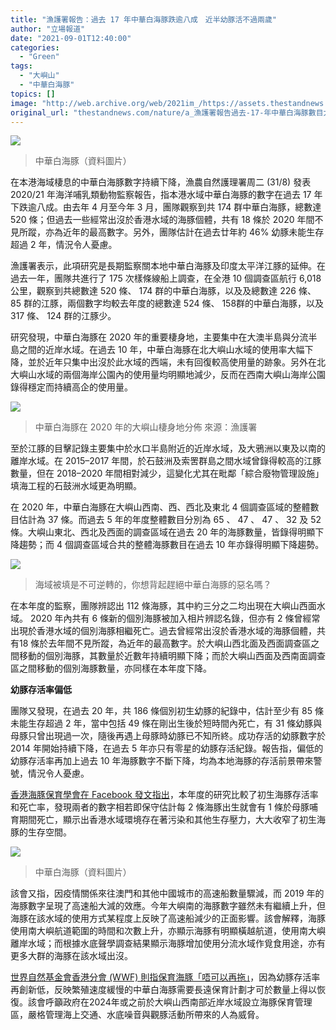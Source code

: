 ```yaml
---
title: "漁護署報告：過去 17 年中華白海豚跌逾八成　近半幼豚活不過兩歲"
author: "立場報道"
date: "2021-09-01T12:40:00"
categories:
  - "Green"
tags:
  - "大嶼山"
  - "中華白海豚"
topics: []
image: "http://web.archive.org/web/2021im_/https://assets.thestandnews.com/media/photos/white1_yb4yt.png"
original_url: "thestandnews.com/nature/a_漁護署報告過去-17-年中華白海豚數目大跌逾八成-近半幼豚未能存活過-2-歲"
---
```

![](http://web.archive.org/web/2021im_/https://assets.thestandnews.com/media/photos/white1_yb4yt.png)
> 中華白海豚（資料圖片）

在本港海域棲息的中華白海豚數字持續下降，漁農自然護理署周二 (31/8) 發表 2020/21 年海洋哺乳類動物監察報告，指本港水域中華白海豚的數字在過去 17 年下跌逾八成。由去年 4 月至今年 3 月，團隊觀察到共 174 群中華白海豚，總數達 520 條；但過去一些經常出沒於香港水域的海豚個體，共有 18 條於 2020 年間不見所蹤，亦為近年的最高數字。另外，團隊估計在過去廿年約 46% 幼豚未能生存超過 2 年，情況令人憂慮。

漁護署表示，此項研究是長期監察關本地中華白海豚及印度太平洋江豚的延伸。在過去一年，團隊共進行了 175 次樣條線船上調查，在全港 10 個調查區航行 6,018 公里，觀察到共總數達 520 條、 174 群的中華白海豚，以及及總數達 226 條、 85 群的江豚，兩個數字均較去年度的總數達 524 條、 158群的中華白海豚，以及 317 條、 124 群的江豚少。

研究發現，中華白海豚在 2020 年的重要棲身地，主要集中在大澳半島與分流半島之間的近岸水域。在過去 10 年，中華白海豚在北大嶼山水域的使用率大幅下降，並於近年只集中出沒於此水域的西端，未有回復較高使用量的跡象。另外在北大嶼山水域的兩個海岸公園內的使用量均明顯地減少，反而在西南大嶼山海岸公園錄得穩定而持續高企的使用量。

![](http://web.archive.org/web/2021im_/https://assets.thestandnews.com/media/photos/white_dolphin.jpg)
> 中華白海豚在 2020 年的大嶼山棲身地分佈 來源：漁護署

至於江豚的目擊記錄主要集中於水口半島附近的近岸水域，及大鴉洲以東及以南的離岸水域。在 2015–2017 年間，於石鼓洲及索罟群島之間水域曾錄得較高的江豚數量，但在 2018–2020 年間相對減少，這變化尤其在毗鄰「綜合廢物管理設施」填海工程的石鼓洲水域更為明顯。

在 2020 年，中華白海豚在大嶼山西南、西、西北及東北 4 個調查區域的整體數目估計為 37 條。而過去 5 年的年度整體數目分別為 65 、 47 、 47 、 32 及 52 條。大嶼山東北、西北及西面的調查區域在過去 20 年的海豚數量，皆錄得明顯下降趨勢；而 4 個調查區域合共的整體海豚數目在過去 10 年亦錄得明顯下降趨勢。

![](http://web.archive.org/web/2021im_/https://assets.thestandnews.com/media/photos/20150812104244_IMG_2343_BJZVo.JPG)
> 海域被填是不可逆轉的，你想背起趕絕中華白海豚的惡名嗎？

在本年度的監察，團隊辨認出 112 條海豚，其中約三分之二均出現在大嶼山西面水域。 2020 年內共有 6 條新的個別海豚被加入相片辨認名錄，但亦有 2 條曾經常出現於香港水域的個別海豚相繼死亡。過去曾經常出沒於香港水域的海豚個體，共有18 條於去年間不見所蹤，為近年的最高數字。於大嶼山西北面及西面調查區之間移動的個別海豚，其數量於近數年持續明顯下降；而於大嶼山西面及西南面調查區之間移動的個別海豚數量，亦同樣在本年度下降。

**幼豚存活率偏低**

團隊又發現，在過去 20 年，共 186 條個別初生幼豚的紀錄中，估計至少有 85 條未能生存超過 2 年，當中包括 49 條在剛出生後於短時間內死亡，有 31 條幼豚與母豚只曾出現過一次，隨後再遇上母豚時幼豚已不知所終。成功存活的幼豚數字於 2014 年開始持續下降，在過去 5 年亦只有零星的幼豚存活紀錄。報告指，偏低的幼豚存活率再加上過去 10 年海豚數字不斷下降，均為本地海豚的存活前景帶來警號，情況令人憂慮。

[香港海豚保育學會在 Facebook 發文指出](http://web.archive.org/web/20211229084039/https://www.facebook.com/107811049386054/posts/2051829458317527/?d=n)，本年度的研究比較了初生海豚存活率和死亡率，發現兩者的數字相若即保守估計每 2 條海豚出生就會有 1 條於母豚哺育期間死亡，顯示出香港水域環境存在著污染和其他生存壓力，大大收窄了初生海豚的生存空間。

![](http://web.archive.org/web/2021im_/https://assets.thestandnews.com/media/photos/white1_yb4yt.png)
> 中華白海豚（資料圖片）

該會又指，因疫情關係來往澳門和其他中國城市的高速船數量驟減，而 2019 年的海豚數字呈現了高速船大減的效應。今年大嶼南的海豚數字雖然未有繼續上升，但海豚在該水域的使用方式某程度上反映了高速船減少的正面影響。該會解釋，海豚使用南大嶼航道範圍的時間和次數上升，亦顯示海豚有明顯橫越航道，使用南大嶼離岸水域；而根據水底聲學調查結果顯示海豚增加使用分流水域作覓食用途，亦有更多大群的海豚在該水域出沒。

[世界自然基金會香港分會 (WWF) 則指保育海豚「唔可以再拖」](http://web.archive.org/web/20211229084039/https://www.facebook.com/wwfhongkong/posts/10158226799366892)，因為幼豚存活率再創新低，反映繁殖速度緩慢的中華白海豚需要長遠保育計劃才可於數量上得以恢復。該會呼籲政府在2024年或之前於大嶼山西南部近岸水域設立海豚保育管理區，嚴格管理海上交通、水底噪音與觀豚活動所帶來的人為威脅。